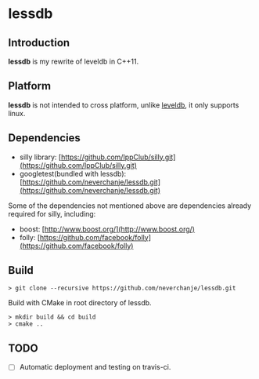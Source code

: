 # lessdb

## Introduction
**lessdb** is my rewrite of leveldb in C++11.

## Platform
**lessdb** is not intended to cross platform, unlike [leveldb](https://github.com/google/leveldb), it only supports
linux.

## Dependencies

+ silly library: [https://github.com/IppClub/silly.git](https://github.com/IppClub/silly.git)
+ googletest(bundled with lessdb): [https://github.com/neverchanje/lessdb.git](https://github.com/neverchanje/lessdb.git)

Some of the dependencies not mentioned above are dependencies already required for silly, including:
+ boost: [http://www.boost.org/](http://www.boost.org/)
+ folly: [https://github.com/facebook/folly](https://github.com/facebook/folly)

## Build

```shell
> git clone --recursive https://github.com/neverchanje/lessdb.git
```

Build with CMake in root directory of lessdb.
```shell
> mkdir build && cd build
> cmake ..
```

## TODO
- [ ] Automatic deployment and testing on travis-ci.